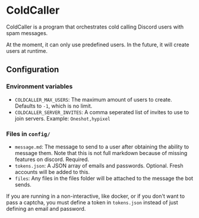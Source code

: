 # ColdCaller

ColdCaller is a program that orchestrates cold calling Discord users with spam messages.

At the moment, it can only use predefined users. In the future, it will create users at runtime.

## Configuration

### Environment variables

* `COLDCALLER_MAX_USERS`: The maximum amount of users to create. Defaults to `-1`, which is no limit.
* `COLDCALLER_SERVER_INVITES`: A comma seperated list of invites to use to join servers. Example: `Oneshot,hypixel`

### Files in `config/`

* `message.md`: The message to send to a user after obtaining the ability to message them. Note that this is not full markdown because of missing features on discord. Required.
* `tokens.json`: A JSON array of emails and passwords. Optional. Fresh accounts will be added to this.
* `files`: Any files in the files folder will be attached to the message the bot sends.

If you are running in a non-interactive, like docker, or if you don't want to pass a captcha, you must define a token in `tokens.json` instead of just defining an email and password.
